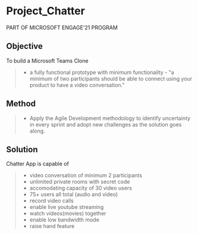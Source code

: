 # Project_Chatter
PART OF MICROSOFT ENGAGE'21 PROGRAM

## Objective 
To build a Microsoft Teams Clone
> - a fully functional prototype with minimum functionality - "a minimum of two participants should be able to connect using your product to have a video conversation."

## Method
> - Apply the Agile Development methodology to identify uncertainty in every sprint and adopt new challenges as the solution goes along.

## Solution
Chatter App is capable of 
> - video conversation of minimum 2 participants
> - unlimited private rooms with secret code
> - accomodating capacity of 30 video users
> - 75+ users all total (audio and video)
> - record video calls
> - enable live youtube streaming
> - watch videos(movies) together
> - enable low bandwidth mode
> - raise hand feature



